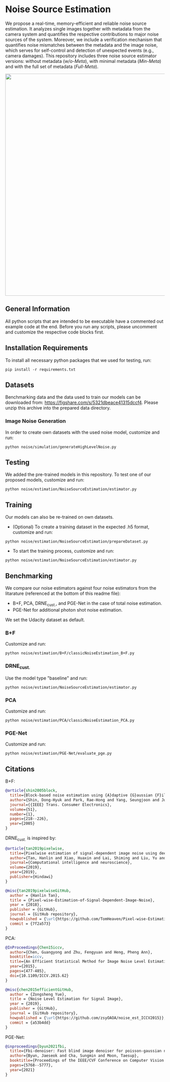 # Noise Source Estimation
We propose a real-time, memory-efficient and reliable noise source estimation. It analyzes single images together with metadata from the camera system and quantifies the respective contributions to major noise sources of the system. Moreover, we include a verification mechanism that quantifies noise mismatches between the metadata and the image noise, which serves for self-control and detection of unexpected events (e.g., camera damages).
This repository includes three noise source estimator versions: without metadata (*w/o-Meta*), with minimal metadata (*Min-Meta*) and with the full set of metadata (*Full-Meta*).
<p align="center">
<img src="https://github-production-user-asset-6210df.s3.amazonaws.com/93527304/253541411-78f13fc9-628b-4f18-b34b-8f2021afffee.png" width="700">
</p>

## General Information
All python scripts that are intended to be executable have a commented out example code at the end. Before you run any scripts, please uncomment and customize the respective code blocks first. 

## Installation Requirements
To install all necessary python packages that we used for testing, run:
```
pip install -r requirements.txt
```

## Datasets
Benchmarking data and the data used to train our models can be downloaded from: https://figshare.com/s/5321dbeace41315dccf4.
Please unzip this archive into the prepared data directory.

### Image Noise Generation
In order to create own datasets with the used noise model, customize and run:
```
python noise/simulation/generateHighLevelNoise.py
```

## Testing
We added the pre-trained models in this repository.
To test one of our proposed models, customize and run:
```
python noise/estimation/NoiseSourceEstimation/estimator.py
```

## Training
Our models can also be re-trained on own datasets.

- (Optional) To create a training dataset in the expected .h5 format, customize and run:
```
python noise/estimation/NoiseSourceEstimation/prepareDataset.py
```

- To start the training process, customize and run:
```
python noise/estimation/NoiseSourceEstimation/estimator.py
```

## Benchmarking
We compare our noise estimators against four noise estimators from the litarature (referenced at the bottom of this readme file): 
- B+F, PCA, $\text{DRNE}_\text{cust.}$, and PGE-Net in the case of total noise estimation.
- PGE-Net for additional photon shot noise estimation.

We set the Udacity dataset as default.

### B+F
Customize and run:
```
python noise/estimation/B+F/classicNoiseEstimation_B+F.py
```

### $\text{DRNE}_\text{cust.}$
Use the model type "baseline" and run:
```
python noise/estimation/NoiseSourceEstimation/estimator.py
```

### PCA
Customize and run:
```
python noise/estimation/PCA/classicNoiseEstimation_PCA.py
```

### PGE-Net
Customize and run:
```
python noise/estimation/PGE-Net/evaluate_pge.py
```

## Citations
B+F:
```bibtex
@article{shin2005block,
  title={Block-based noise estimation using {A}daptive {G}aussian {F}iltering},
  author={Shin, Dong-Hyuk and Park, Rae-Hong and Yang, Seungjoon and Jung, Jae-Han},
  journal={{IEEE} Trans. Consumer Electronics},
  volume={51},
  number={1},
  pages={218--226},
  year={2005}
}
```

$\text{DRNE}_\text{cust.}$ is inspired by:
```bibtex
@article{tan2019pixelwise,
  title={Pixelwise estimation of signal-dependent image noise using deep residual learning},
  author={Tan, Hanlin and Xiao, Huaxin and Lai, Shiming and Liu, Yu and Zhang, Maojun},
  journal={Computational intelligence and neuroscience},
  volume={2019},
  year={2019},
  publisher={Hindawi}
}

@misc{tan2019pixelwiseGitHub,
  author = {Hanlin Tan},
  title = {Pixel-wise-Estimation-of-Signal-Dependent-Image-Noise},
  year = {2018},
  publisher = {GitHub},
  journal = {GitHub repository},
  howpublished = {\url{https://github.com/TomHeaven/Pixel-wise-Estimation-of-Signal-Dependent-Image-Noise-using-Deep-Residual-Learning}},
  commit = {7f2a573}
}
```

PCA:
```bibtex
@InProceedings{Chen15iccv,
  author={Chen, Guangyong and Zhu, Fengyuan and Heng, Pheng Ann},
  booktitle=iccv, 
  title={An Efficient Statistical Method for Image Noise Level Estimation}, 
  year={2015},
  pages={477-485},
  doi={10.1109/ICCV.2015.62}
}

@misc{chen2015efficientGitHub,
  author = {Zongsheng Yue},
  title = {Noise Level Estimation for Signal Image},
  year = {2019},
  publisher = {GitHub},
  journal = {GitHub repository},
  howpublished = {\url{https://github.com/zsyOAOA/noise_est_ICCV2015}},
  commit = {a53b4dd}
}
```

PGE-Net:
```bibtex
@inproceedings{byun2021fbi,
  title={Fbi-denoiser: Fast blind image denoiser for poisson-gaussian noise},
  author={Byun, Jaeseok and Cha, Sungmin and Moon, Taesup},
  booktitle={Proceedings of the IEEE/CVF Conference on Computer Vision and Pattern Recognition},
  pages={5768--5777},
  year={2021}
}
```

